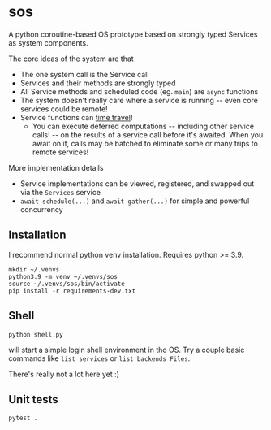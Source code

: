 # sos
A python coroutine-based OS prototype based on strongly typed Services as system components.

The core ideas of the system are that
- The one system call is the Service call
- Services and their methods are strongly typed
- All Service methods and scheduled code (eg. `main`) are `async` functions
- The system doesn't really care where a service is running -- even core services could be remote!
- Service functions can [time travel](https://capnproto.org/rpc.html)!
  - You can execute deferred computations -- including other service calls! -- on the results
    of a service call before it's awaited. When you await on it, calls may be batched to eliminate
    some or many trips to remote services!

More implementation details
- Service implementations can be viewed, registered, and swapped out via the `Services` service
- `await schedule(...)` and `await gather(...)` for simple and powerful concurrency

## Installation

I recommend normal python venv installation. Requires python >= 3.9.
```
mkdir ~/.venvs
python3.9 -m venv ~/.venvs/sos
source ~/.venvs/sos/bin/activate
pip install -r requirements-dev.txt
```

## Shell

```
python shell.py
```
will start a simple login shell environment in tho OS. Try a couple basic commands like `list services` or `list backends Files`.

There's really not a lot here yet :)

## Unit tests

```
pytest .
```

